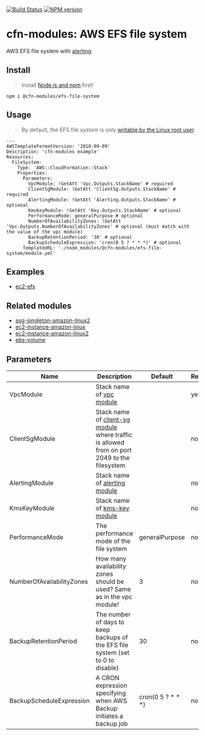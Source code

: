 [![Build Status](https://travis-ci.org/cfn-modules/efs-file-system.svg?branch=master)](https://travis-ci.org/cfn-modules/efs-file-system)
[![NPM version](https://img.shields.io/npm/v/@cfn-modules/efs-file-system.svg)](https://www.npmjs.com/package/@cfn-modules/efs-file-system)

# cfn-modules: AWS EFS file system

AWS EFS file system with [alerting](https://www.npmjs.com/package/@cfn-modules/alerting).

## Install

> Install [Node.js and npm](https://nodejs.org/) first!

```
npm i @cfn-modules/efs-file-system
```

## Usage

> By default, the EFS file system is only [writable by the Linux root user](https://docs.aws.amazon.com/efs/latest/ug/accessing-fs-nfs-permissions.html).

```
---
AWSTemplateFormatVersion: '2010-09-09'
Description: 'cfn-modules example'
Resources:
  FileSystem:
    Type: 'AWS::CloudFormation::Stack'
    Properties:
      Parameters:
        VpcModule: !GetAtt 'Vpc.Outputs.StackName' # required
        ClientSgModule: !GetAtt 'ClientSg.Outputs.StackName' # required
        AlertingModule: !GetAtt 'Alerting.Outputs.StackName' # optional
        KmsKeyModule: !GetAtt 'Key.Outputs.StackName' # optional
        PerformanceMode: generalPurpose # optional
        NumberOfAvailabilityZones: !GetAtt 'Vpc.Outputs.NumberOfAvailabilityZones' # optional (must match with the value of the vpc module)
        BackupRetentionPeriod: '30' # optional
        BackupScheduleExpression: 'cron(0 5 ? * * *)' # optional
      TemplateURL: './node_modules/@cfn-modules/efs-file-system/module.yml'
```

## Examples

* [ec2-efs](https://github.com/cfn-modules/docs/tree/master/examples/ec2-efs)

## Related modules

* [asg-singleton-amazon-linux2](https://github.com/cfn-modules/asg-singleton-amazon-linux2)
* [ec2-instance-amazon-linux](https://github.com/cfn-modules/ec2-instance-amazon-linux)
* [ec2-instance-amazon-linux2](https://github.com/cfn-modules/ec2-instance-amazon-linux2)
* [ebs-volume](https://github.com/cfn-modules/ebs-volume)

## Parameters

<table>
  <thead>
    <tr>
      <th>Name</th>
      <th>Description</th>
      <th>Default</th>
      <th>Required?</th>
      <th>Allowed values</th>
    </tr>
  </thead>
  <tbody>
    <tr>
      <td>VpcModule</td>
      <td>Stack name of <a href="https://www.npmjs.com/package/@cfn-modules/vpc">vpc module</a></td>
      <td></td>
      <td>yes</td>
      <td></td>
    </tr>
    <tr>
      <td>ClientSgModule</td>
      <td>Stack name of <a href="https://www.npmjs.com/package/@cfn-modules/client-sg">client-sg module</a> where traffic is allowed from on port 2049 to the filesystem</td>
      <td></td>
      <td>no</td>
      <td></td>
    </tr>
    <tr>
      <td>AlertingModule</td>
      <td>Stack name of <a href="https://www.npmjs.com/package/@cfn-modules/alerting">alerting module</a></td>
      <td></td>
      <td>no</td>
      <td></td>
    </tr>
    <tr>
      <td>KmsKeyModule</td>
      <td>Stack name of <a href="https://www.npmjs.com/package/@cfn-modules/kms-key">kms-key module</a></td>
      <td></td>
      <td>no</td>
      <td></td>
    </tr>
    <tr>
      <td>PerformanceMode</td>
      <td>The performance mode of the file system</td>
      <td>generalPurpose</td>
      <td>no</td>
      <td>[generalPurpose, maxIO]</td>
    </tr>
    <tr>
      <td>NumberOfAvailabilityZones</td>
      <td>How many availability zones should be used? Same as in the vpc module!</td>
      <td>3</td>
      <td>no></td>
      <td>[2-3]</td>
    </tr>
    <tr>
      <td>BackupRetentionPeriod</td>
      <td>The number of days to keep backups of the EFS file system (set to 0 to disable)</td>
      <td>30</td>
      <td>no></td>
      <td>[0-35]</td>
    </tr>
    <tr>
      <td>BackupScheduleExpression</td>
      <td>A CRON expression specifying when AWS Backup initiates a backup job</td>
      <td>cron(0 5 ? * * *)</td>
      <td>no></td>
      <td></td>
    </tr>
  </tbody>
</table>
